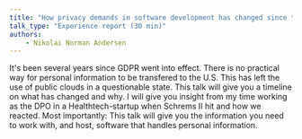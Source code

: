 ```yaml
---
title: "How privacy demands in software development has changed since the introduction of GDPR"
talk_type: "Experience report (30 min)"
authors:
    - Nikolai Norman Andersen
---
```

It's been several years since GDPR went into effect. There is no practical way for personal information to be transfered to the U.S. This has left the use of public clouds in a questionable state. This talk will give you a timeline on what has changed and why. I will give you insight from my time working as the DPO in a Healthtech-startup when Schrems II hit and how we reacted. Most importantly: This talk will give you the information you need to work with, and host, software that handles personal information.
